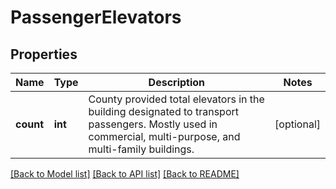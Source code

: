 # PassengerElevators

## Properties
Name | Type | Description | Notes
------------ | ------------- | ------------- | -------------
**count** | **int** | County provided total elevators in the building designated to transport passengers. Mostly used in commercial, multi-purpose, and multi-family buildings. | [optional] 

[[Back to Model list]](../../README.md#documentation-for-models) [[Back to API list]](../../README.md#documentation-for-api-endpoints) [[Back to README]](../../README.md)

